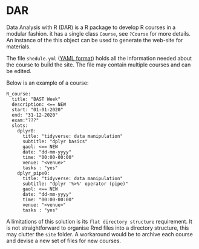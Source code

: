 # DAR

Data Analysis with R (DAR) is a R package to develop R courses in a modular fashion. it has a single class `Course`, see  `?Course` for more details. An instance of the this object can be used to generate the web-site for materials. 

The file `shedule.yml` ([YAML format](https://en.wikipedia.org/wiki/YAML)) holds all the information needed about the course to build the site. The file may contain multiple courses and can be edited.

Below is an example of a course: 

```code
R_course:
  title: "BAST Week"
  description: <== NEW 
  start: "01-01-2020"   
  end: "31-12-2020"
  exam:"???"
  slots:
    dplyr0:
      title: "tidyverse: data manipulation" 
      subtitle: "dplyr basics"
      gaol: <== NEW 
      date: "dd-mm-yyyy"
      time: "00:00-00:00"
      venue: "<venue>"
      tasks : "yes"      
    dplyr_pipe0:
      title: "tidyverse: data manipulation"
      subtitle: "dplyr '%>%' operator (pipe)"
      gaol: <== NEW 
      date: "dd-mm-yyyy"
      time: "00:00-00:00"
      venue: "<venue>"
      tasks : "yes"  
```


A limitations of this solution is its `flat directory structure` requirement. It is not straightforward to organise Rmd files into a directory structure, this may clutter the `site` folder. A workaround would be to archive each course and devise a new set of files for new courses. 








